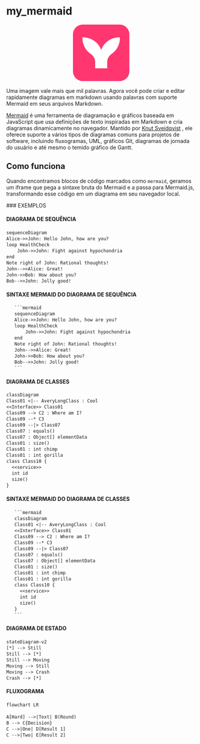# my_mermaid
<p align="center">
<img src="https://raw.githubusercontent.com/mermaid-js/mermaid/develop/docs/public/favicon.svg" height="150">
</p>
Uma imagem vale mais que mil palavras. Agora você pode criar e editar rapidamente diagramas em markdown usando palavras com suporte Mermaid em seus arquivos Markdown.

<p><a href="https://github.com/mermaid-js/mermaid#readme"><font style="vertical-align: inherit;"><font style="vertical-align: inherit;">Mermaid</font></font></a><font style="vertical-align: inherit;"><font style="vertical-align: inherit;"> é uma ferramenta de diagramação e gráficos baseada em JavaScript que usa definições de texto inspiradas em Markdown e cria diagramas dinamicamente no navegador. Mantido por </font></font><a href="https://github.com/knsv"><font style="vertical-align: inherit;"><font style="vertical-align: inherit;">Knut Sveidqvist</font></font></a><font style="vertical-align: inherit;"><font style="vertical-align: inherit;"> , ele oferece suporte a vários tipos de diagramas comuns para projetos de software, incluindo fluxogramas, UML, gráficos Git, diagramas de jornada do usuário e até mesmo o temido gráfico de Gantt.</font></font></p>

## Como funciona
<p><font style="vertical-align: inherit;"><font style="vertical-align: inherit;">Quando encontramos blocos de código marcados como </font></font><code>mermaid</code><font style="vertical-align: inherit;"><font style="vertical-align: inherit;">, geramos um iframe que pega a sintaxe bruta do Mermaid e a passa para Mermaid.js, transformando esse código em um diagrama em seu navegador local.</font></font></p>
### EXEMPLOS

#### DIAGRAMA DE SEQUÊNCIA

```mermaid
sequenceDiagram
Alice->>John: Hello John, how are you?
loop HealthCheck
    John->>John: Fight against hypochondria
end
Note right of John: Rational thoughts!
John-->>Alice: Great!
John->>Bob: How about you?
Bob-->>John: Jolly good!
```
#### SINTAXE MERMAID DO DIAGRAMA DE SEQUÊNCIA
       ```mermaid
       sequenceDiagram
       Alice->>John: Hello John, how are you?
       loop HealthCheck
           John->>John: Fight against hypochondria
       end
       Note right of John: Rational thoughts!
       John-->>Alice: Great!
       John->>Bob: How about you?
       Bob-->>John: Jolly good!
       ```

#### DIAGRAMA DE CLASSES

```mermaid
classDiagram
Class01 <|-- AveryLongClass : Cool
<<Interface>> Class01
Class09 --> C2 : Where am I?
Class09 --* C3
Class09 --|> Class07
Class07 : equals()
Class07 : Object[] elementData
Class01 : size()
Class01 : int chimp
Class01 : int gorilla
class Class10 {
  <<service>>
  int id
  size()
}
```
#### SINTAXE MERMAID DO DIAGRAMA DE CLASSES
       ```mermaid
       classDiagram
       Class01 <|-- AveryLongClass : Cool
       <<Interface>> Class01
       Class09 --> C2 : Where am I?
       Class09 --* C3
       Class09 --|> Class07
       Class07 : equals()
       Class07 : Object[] elementData
       Class01 : size()
       Class01 : int chimp
       Class01 : int gorilla
       class Class10 {
         <<service>>
         int id
         size()
       }
       ```

#### DIAGRAMA DE ESTADO

```mermaid
stateDiagram-v2
[*] --> Still
Still --> [*]
Still --> Moving
Moving --> Still
Moving --> Crash
Crash --> [*]
```
#### FLUXOGRAMA

```mermaid
flowchart LR

A[Hard] -->|Text| B(Round)
B --> C{Decision}
C -->|One| D[Result 1]
C -->|Two| E[Result 2]
```
